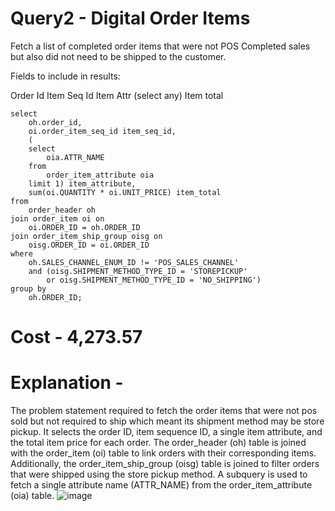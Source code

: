 # Query2 - Digital Order Items
Fetch a list of completed order items that were not POS Completed sales but also did not need to be shipped to the customer.

Fields to include in results:

Order Id
Item Seq Id
Item Attr (select any)
Item total

```
select
	oh.order_id,
	oi.order_item_seq_id item_seq_id,
	(
	select
		oia.ATTR_NAME
	from
		order_item_attribute oia
	limit 1) item_attribute,
	sum(oi.QUANTITY * oi.UNIT_PRICE) item_total
from
	order_header oh
join order_item oi on
	oi.ORDER_ID = oh.ORDER_ID
join order_item_ship_group oisg on
	oisg.ORDER_ID = oi.ORDER_ID
where
	oh.SALES_CHANNEL_ENUM_ID != 'POS_SALES_CHANNEL'
	and (oisg.SHIPMENT_METHOD_TYPE_ID = 'STOREPICKUP'
		or oisg.SHIPMENT_METHOD_TYPE_ID = 'NO_SHIPPING')
group by
	oh.ORDER_ID;
```
# Cost - 4,273.57
# Explanation - 
The problem statement required to fetch the order items that were not pos sold but not required to ship which meant its shipment method may be store pickup. It selects the order ID, item sequence ID, a single item attribute, and the total item price for each order. The order_header (oh) table is joined with the order_item (oi) table to link orders with their corresponding items. Additionally, the order_item_ship_group (oisg) table is joined to filter orders that were shipped using the store pickup method. A subquery is used to fetch a single attribute name (ATTR_NAME) from the order_item_attribute (oia) table.
![image](https://github.com/user-attachments/assets/5a0cbf0d-d4e2-4df4-864b-acf052616a9d)
